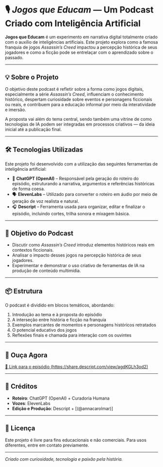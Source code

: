 # 🎙️ *Jogos que Educam* — Um Podcast Criado com Inteligência Artificial

**Jogos que Educam** é um experimento em narrativa digital totalmente criado com o auxílio de inteligências artificiais. Este projeto explora como a famosa franquia de jogos *Assassin’s Creed* impactou a percepção histórica de seus jogadores e como a ficção pode se entrelaçar com o aprendizado sobre o passado.

---

## 💡 Sobre o Projeto

O objetivo deste podcast é refletir sobre a forma como jogos digitais, especialmente a série *Assassin’s Creed*, influenciam o conhecimento histórico, despertam curiosidade sobre eventos e personagens ficcionais ou reais, e contribuem para a educação informal por meio da interatividade e imersão.

A proposta vai além do tema central, sendo também uma vitrine de como tecnologias de IA podem ser integradas em processos criativos — da ideia inicial até a publicação final.

---

## 🛠️ Tecnologias Utilizadas

Este projeto foi desenvolvido com a utilização das seguintes ferramentas de inteligência artificial:

- 🤖 **ChatGPT (OpenAI)** – Responsável pela geração do roteiro do episódio, estruturando a narrativa, argumentos e referências históricas de forma coesa.
- 🗣️ **ElevenLabs** – Utilizado para converter o roteiro em áudio por meio de geração de voz realista e natural.
- 🎧 **Descript** – Ferramenta usada para organizar, editar e finalizar o episódio, incluindo cortes, trilha sonora e mixagem básica.

---

## 🎯 Objetivo do Podcast

- Discutir como *Assassin’s Creed* introduz elementos históricos reais em contextos ficcionais.
- Analisar o impacto desses jogos na percepção histórica de seus jogadores.
- Experimentar e demonstrar o uso criativo de ferramentas de IA na produção de conteúdo multimídia.

---

## 📦 Estrutura

O podcast é dividido em blocos temáticos, abordando:

1. Introdução ao tema e à proposta do episódio
2. A interseção entre história e ficção na franquia
3. Exemplos marcantes de momentos e personagens históricos retratados
4. O potencial educativo dos jogos
5. Reflexões finais e chamada para interação com os ouvintes

---

## 📢 Ouça Agora

[🔗 Link para o episódio (https://share.descript.com/view/agdKGLh3od2)]()

---

## 🧠 Créditos

- **Roteiro**: ChatGPT (OpenAI) + Curadoria Humana  
- **Vozes**: ElevenLabs  
- **Edição e Produção**: Descript + [(@annacarolmar)]

---

## 📄 Licença

Este projeto é livre para fins educacionais e não comerciais. Para usos diferentes, entre em contato previamente.

---

*Criado com curiosidade, tecnologia e paixão pela história.*
